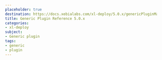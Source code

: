 ```yaml
---
placeholder: true
destination: https://docs.xebialabs.com/xl-deploy/5.0.x/genericPluginManual.html
title: Generic Plugin Reference 5.0.x
categories: 
- xl-deploy
subject:
- Generic plugin
tags:
- generic
- plugin
---
```


